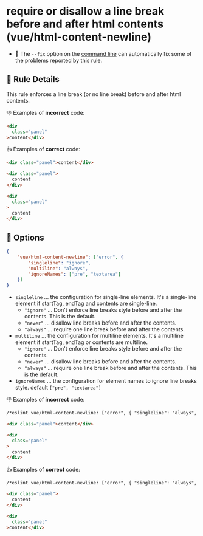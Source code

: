 # require or disallow a line break before and after html contents (vue/html-content-newline)

- :wrench: The `--fix` option on the [command line](http://eslint.org/docs/user-guide/command-line-interface#fix) can automatically fix some of the problems reported by this rule.

## :book: Rule Details

This rule enforces a line break (or no line break) before and after html contents.


:-1: Examples of **incorrect** code:

```html
<div
  class="panel"
>content</div>
```

:+1: Examples of **correct** code:

```html
<div class="panel">content</div>

<div class="panel">
  content
</div>

<div
  class="panel"
>
  content
</div>
```


## :wrench: Options

```json
{
    "vue/html-content-newline": ["error", {
        "singleline": "ignore",
        "multiline": "always",
        "ignoreNames": ["pre", "textarea"]
    }]
}
```

- `singleline` ... the configuration for single-line elements. It's a single-line element if startTag, endTag and contents are single-line.
    - `"ignore"` ... Don't enforce line breaks style before and after the contents. This is the default.
    - `"never"` ... disallow line breaks before and after the contents.
    - `"always"` ... require one line break before and after the contents.
- `multiline` ... the configuration for multiline elements. It's a multiline element if startTag, endTag or contents are multiline.
    - `"ignore"` ... Don't enforce line breaks style before and after the contents.
    - `"never"` ... disallow line breaks before and after the contents.
    - `"always"` ... require one line break before and after the contents. This is the default.
- `ignoreNames` ... the configuration for element names to ignore line breaks style.
    default `["pre", "textarea"]`


:-1: Examples of **incorrect** code:

```html
/*eslint vue/html-content-newline: ["error", { "singleline": "always", "multiline": "never"}] */

<div class="panel">content</div>

<div
  class="panel"
>
  content
</div>
```

:+1: Examples of **correct** code:

```html
/*eslint vue/html-content-newline: ["error", { "singleline": "always", "multiline": "never"}] */

<div class="panel">
  content
</div>

<div
  class="panel"
>content</div>
```

